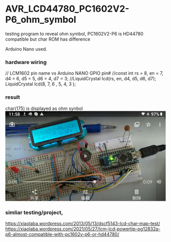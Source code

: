 # AVR_LCD44780_PC1602V2-P6_ohm_symbol
testing program to reveal ohm symbol, PC1602V2-P6 is HD44780 compatible but char ROM has difference

Arduino Nano used.

### hardware wiring
// LCM1602 pin name vs Arduino NANO GPIO pin#
//const int rs = 8, en = 7, d4 = 6, d5 = 5, d6 = 4, d7 = 3;
//LiquidCrystal lcd(rs, en, d4, d5, d6, d7);
LiquidCrystal   lcd(8,  7,  6 , 5,  4,  3 );

### result
char(175) is displayed as ohm synbol  
![AVR_LCD44780_PC1602V2-P6_ohm_symbol.png](AVR_LCD44780_PC1602V2-P6_ohm_symbol.png)  

### simliar testing/project,
https://xiaolaba.wordpress.com/2013/05/13/dscf5143-lcd-char-map-test/  
https://xiaolaba.wordpress.com/2021/05/27/lcm-lcd-powertip-pg12832a-p6-almost-compatible-with-pc1602v-p6-or-hd44780/  
